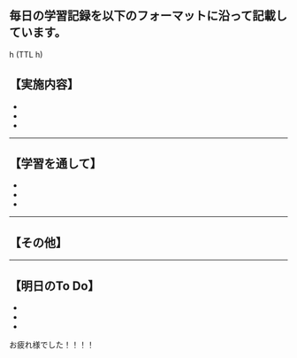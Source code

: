 
## 毎日の学習記録を以下のフォーマットに沿って記載しています。



h (TTL h)


## 【実施内容】
-
-
-


***

## 【学習を通して】
-
-
-





***

## 【その他】





***


## 【明日のTo Do】
-
-
-

お疲れ様でした！！！！
